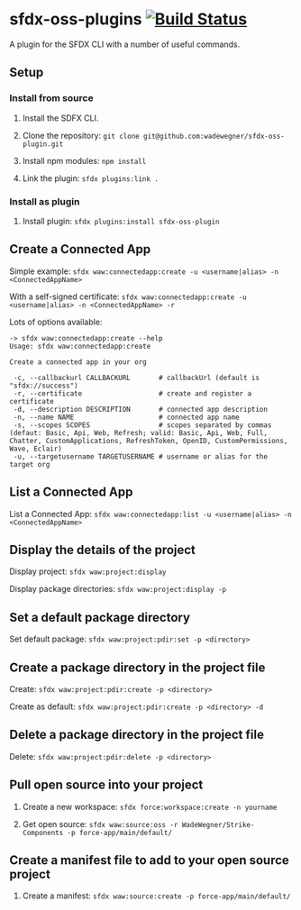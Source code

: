 # sfdx-oss-plugins [![Build Status](https://travis-ci.org/wadewegner/sfdx-oss-plugin.svg?branch=master)](https://travis-ci.org/wadewegner/sfdx-oss-plugin)

A plugin for the SFDX CLI with a number of useful commands.

## Setup

### Install from source

1. Install the SDFX CLI.

2. Clone the repository: `git clone git@github.com:wadewegner/sfdx-oss-plugin.git`

3. Install npm modules: `npm install`

4. Link the plugin: `sfdx plugins:link .`

### Install as plugin

1. Install plugin: `sfdx plugins:install sfdx-oss-plugin`

## Create a Connected App

Simple example: `sfdx waw:connectedapp:create -u <username|alias> -n <ConnectedAppName>`

With a self-signed certificate: `sfdx waw:connectedapp:create -u <username|alias> -n <ConnectedAppName> -r`

Lots of options available:

```
-> sfdx waw:connectedapp:create --help
Usage: sfdx waw:connectedapp:create

Create a connected app in your org

 -c, --callbackurl CALLBACKURL       # callbackUrl (default is "sfdx://success")
 -r, --certificate                   # create and register a certificate
 -d, --description DESCRIPTION       # connected app description
 -n, --name NAME                     # connected app name
 -s, --scopes SCOPES                 # scopes separated by commas (defaut: Basic, Api, Web, Refresh; valid: Basic, Api, Web, Full, Chatter, CustomApplications, RefreshToken, OpenID, CustomPermissions, Wave, Eclair)
 -u, --targetusername TARGETUSERNAME # username or alias for the target org
```

## List a Connected App

List a Connected App: `sfdx waw:connectedapp:list -u <username|alias> -n <ConnectedAppName>`

## Display the details of the project

Display project: `sfdx waw:project:display`

Display package directories: `sfdx waw:project:display -p`

## Set a default package directory

Set default package: `sfdx waw:project:pdir:set -p <directory>`

## Create a package directory in the project file

Create: `sfdx waw:project:pdir:create -p <directory>`

Create as default: `sfdx waw:project:pdir:create -p <directory> -d`

## Delete a package directory in the project file

Delete: `sfdx waw:project:pdir:delete -p <directory>`

## Pull open source into your project

1. Create a new workspace: `sfdx force:workspace:create -n yourname`

2. Get open source: `sfdx waw:source:oss -r WadeWegner/Strike-Components -p force-app/main/default/`

## Create a manifest file to add to your open source project

1. Create a manifest: `sfdx waw:source:create -p force-app/main/default/`
